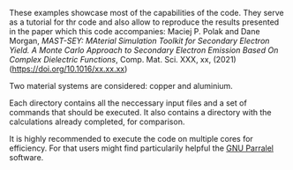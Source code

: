 These examples showcase most of the capabilities of the code.
They serve as a tutorial for thr code and also allow to reproduce the results presented in the paper which this code accompanies:
Maciej P. Polak and Dane Morgan, *MAST-SEY: MAterial Simulation Toolkit for Secondary Electron Yield. A Monte Carlo Approach to Secondary Electron Emission Based On Complex Dielectric Functions*, Comp. Mat. Sci. XXX, xx, (2021) (https://doi.org/10.1016/xx.xx.xx)

Two material systems are considered: copper and aluminium.

Each directory contains all the neccessary input files and a set of commands that should be executed. It also contains a directory with the calculations already completed, for comparison.

It is highly recommended to execute the code on multiple cores for efficiency. For that users might find particularily helpful the [GNU Parralel](https://www.gnu.org/software/parallel/) software.
